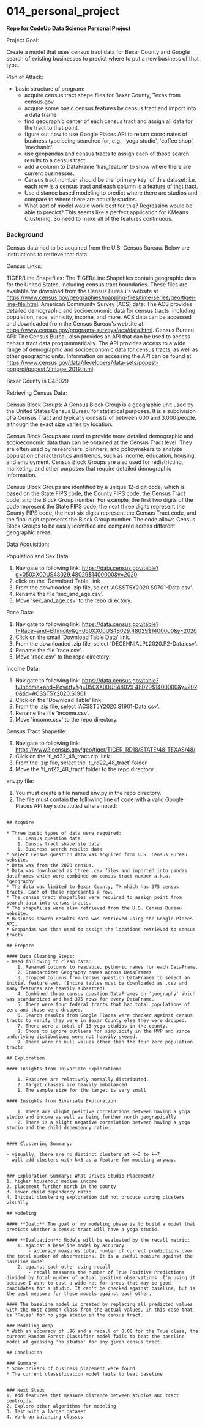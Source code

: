 # 014_personal_project
**Repo for CodeUp Data Science Personal Project**

Project Goal:

Create a model that uses census tract data for Bexar County and Google search of existing businesses to predict where to put a new business of that type.

Plan of Attack:

- basic structure of program:
    - acquire census tract shape files for Bexar County, Texas from census.gov.
    - acquire some basic census features by census tract and import into a data frame
    - find geographic center of each census tract and assign all data for the tract to that point.
    - figure out how to use Google Places API to return coordinates of business type being searched for, e.g., 'yoga studio', 'coffee shop', 'mechanic'.
    - use geopandas and census tracts to assign each of those search results to a census tract
    - add a column to DataFrame 'has_feature' to show where there are current businesses.
    - Census tract number should be the 'primary key' of this dataset: i.e. each row is a census tract and each column is a feature of that tract.
    - Use distance based modeling to predict where there are studios and compare to where there are actually studios.
    - What sort of model would work best for this? Regression would be able to predict? This seems like a perfect application for KMeans Clustering. So need to make all of the features continuous.

### Background

Census data had to be acquired from the U.S. Census Bureau. Below are instructions to retrieve that data.

Census Links:

TIGER/Line Shapefiles: The TIGER/Line Shapefiles contain geographic data for the United States, including census tract boundaries. These files are available for download from the Census Bureau's website at https://www.census.gov/geographies/mapping-files/time-series/geo/tiger-line-file.html.
American Community Survey (ACS) data: The ACS provides detailed demographic and socioeconomic data for census tracts, including population, race, ethnicity, income, and more. ACS data can be accessed and downloaded from the Census Bureau's website at https://www.census.gov/programs-surveys/acs/data.html.
Census Bureau API: The Census Bureau also provides an API that can be used to access census tract data programmatically. The API provides access to a wide range of demographic and socioeconomic data for census tracts, as well as other geographic units. Information on accessing the API can be found at https://www.census.gov/data/developers/data-sets/popest-popproj/popest.Vintage_2019.html.

Bexar County is C48029

Retrieving Census Data:

Census Block Groups:
    A Census Block Group is a geographic unit used by the United States Census Bureau for statistical purposes. It is a subdivision of a Census Tract and typically consists of between 600 and 3,000 people, although the exact size varies by location.

Census Block Groups are used to provide more detailed demographic and socioeconomic data than can be obtained at the Census Tract level. They are often used by researchers, planners, and policymakers to analyze population characteristics and trends, such as income, education, housing, and employment. Census Block Groups are also used for redistricting, marketing, and other purposes that require detailed demographic information.

Census Block Groups are identified by a unique 12-digit code, which is based on the State FIPS code, the County FIPS code, the Census Tract code, and the Block Group number. For example, the first two digits of the code represent the State FIPS code, the next three digits represent the County FIPS code, the next six digits represent the Census Tract code, and the final digit represents the Block Group number. The code allows Census Block Groups to be easily identified and compared across different geographic areas.

Data Acquisition:

Population and Sex Data:
1. Navigate to following link:
https://data.census.gov/table?g=050XX00US48029,48029$1400000&y=2020
1. click on the 'Download Table' link
1. From the downloaded .zip file, select 'ACSST5Y2020.S0701-Data.csv'.
1. Rename the file 'sex_and_age.csv'.
1. Move 'sex_and_age.csv' to the repo directory.


Race Data:
1. Navigate to following link: 
https://data.census.gov/table?t=Race+and+Ethnicity&g=050XX00US48029,48029$1400000&y=2020
1. Click on the small 'Download Table Data' link.
1. From the downloaded .zip file, select 'DECENNIALPL2020.P2-Data.csv'.
1. Rename the file 'race.csv'.
1. Move 'race.csv' to the repo directory.

Income Data:
1. Navigate to following link:
https://data.census.gov/table?t=Income+and+Poverty&g=050XX00US48029,48029$1400000&y=2020&tid=ACSST5Y2020.S1901
1. Click on the 'Download Table' link
1. From the .zip file, select 'ACSST5Y2020.S1901-Data.csv'.
1. Rename the file 'income.csv'.
1. Move 'income.csv' to the repo directory.

Census Tract Shapefile:
1. Navigate to following link:
https://www2.census.gov/geo/tiger/TIGER_RD18/STATE/48_TEXAS/48/
1. Click on the 'tl_rd22_48_tract.zip' link
1. From the .zip file, select the 'tl_rd22_48_tract' folder.
1. Move the 'tl_rd22_48_tract' folder to the repo directory.

env.py file:
1. You must create a file named env.py in the repo directory.
1. The file must contain the following line of code with a valid Google Places API key substituted where noted:

``` api = 'Replace with Google Places API key' '''

## Acquire

* Three basic types of data were required:
    1. Census question data
    1. Census tract shapefile data
    1. Business search results data
* Select Census question data was acquired from U.S. Census Bureau website.
* Data was from the 2020 census.
* Data was downloaded as three .csv files and imported into pandas dataframes which were combined on census tract number a.k.a. 'geography'
* The data was limited to Bexar County, TX which has 375 census tracts. Each of these represents a row.
* The census tract shapefiles were required to assign point from search data into census tracts.
* The shapefiles were also retrieved from the U.S. Census Bureau website.
* Business search results data was retrieved using the Google Places API.
* Geopandas was then used to assign the locations retrieved to census tracts.

## Prepare

#### Data Cleaning Steps:
- Used following to clean data:
    1. Renamed columns to readable, pythonic names for each DataFrame.
    2. Standardized Geography names across DataFrames
    3. Dropped Columns from Census question DataFrames to select an initial feature set. (Entire tables must be downloaded as .csv and many features are heavily subsetted)
    4. Combined three census question DataFrames on 'geography' which was standardized and had 375 rows for every DataFrame.
    5. There were four federal tracts that had total populations of zero and those were dropped.
    6. Search results from Google Places were checked against census tracts to verify they were in Bexar County else they were dropped. 
    7. There were a total of 13 yoga studios in the county.
    8. Chose to ignore outliers for simplicity in the MVP and since underlying distibutions were not heavily skewed.
    9. There were no null values other than the four zero population tracts.

## Exploration

#### Insights from Univariate Exploration:

    1. Features are relatively normally distributed.
    2. Target classes are heavily imbalanced
    1. The sample size for the target is very small
    
#### Insights from Bivariate Exploration:

    1. There are slight positive correlations between having a yoga studio and income as well as being further north geograpically
    2. There is a slight negative correlation between having a yoga studio and the child dependency ratio.
    

#### Clustering Summary:

- visually, there are no distinct clusters at k=3 to k=7
- will add clusters with k=5 as a feature for modeling anyway.


### Exploration Summary: What Drives Studio Placement?
1. higher household median income
2. placement further north in the county
3. lower child dependency ratio
4. Initial clustering exploration did not produce strong clusters visually

## Modeling

#### **Goal:** The goal of my modeling phase is to build a model that predicts whether a census tract will have a yoga studio.
    
#### **Evaluation**: Models will be evaluated by the recall metric:
    1. against a baseline model by accuracy
        - accuracy measures total number of correct predictions over the total number of observations. It is a useful measure against the baseline model
    2. against each other using recall
        - recall measures the number of True Positive Predictions divided by total number of actual positive observations. I'm using it because I want to cast a wide net for areas that may be good candidates for a studio. It can't be checked against baseline, but is the best measure for these models against each other.
        
#### The baseline model is created by replacing all predicted values with the most common class from the actual values. In this case that is 'False' for no yoga studio in the census tract.

### Modeling Wrap 
* With an accuracy of .96 and a recall of 0.00 for the True class, the current Random Forest Classifier model fails to beat the baseline model of guessing 'no studio' for any given census tract.

## Conclusion

### Summary
* Some drivers of business placement were found
* The current classification model fails to beat baseline 


### Next Steps
1. Add features that measure distance between studios and tract centroids
2. Explore other algorithms for modeling
3. Test with a larger dataset
4. Work on balancing classes